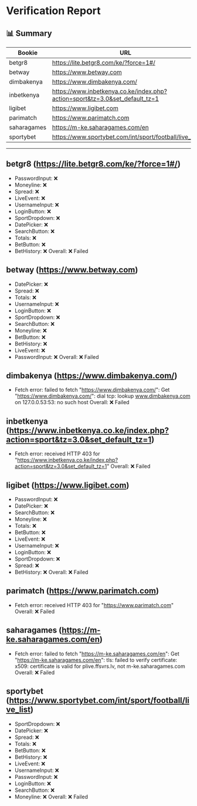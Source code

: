 # Verification Report

## 📊 Summary
| Bookie | URL | Status |
|--------|-----|--------|
| betgr8 | https://lite.betgr8.com/ke/?force=1#/ | ❌ |
| betway | https://www.betway.com | ❌ |
| dimbakenya | https://www.dimbakenya.com/ | ❌ |
| inbetkenya | https://www.inbetkenya.co.ke/index.php?action=sport&tz=3.0&set_default_tz=1 | ❌ |
| ligibet | https://www.ligibet.com | ❌ |
| parimatch | https://www.parimatch.com | ❌ |
| saharagames | https://m-ke.saharagames.com/en | ❌ |
| sportybet | https://www.sportybet.com/int/sport/football/live_list | ❌ |

---

## betgr8 (https://lite.betgr8.com/ke/?force=1#/)
- PasswordInput: ❌
- Moneyline: ❌
- Spread: ❌
- LiveEvent: ❌
- UsernameInput: ❌
- LoginButton: ❌
- SportDropdown: ❌
- DatePicker: ❌
- SearchButton: ❌
- Totals: ❌
- BetButton: ❌
- BetHistory: ❌
Overall: ❌ Failed

## betway (https://www.betway.com)
- DatePicker: ❌
- Spread: ❌
- Totals: ❌
- UsernameInput: ❌
- LoginButton: ❌
- SportDropdown: ❌
- SearchButton: ❌
- Moneyline: ❌
- BetButton: ❌
- BetHistory: ❌
- LiveEvent: ❌
- PasswordInput: ❌
Overall: ❌ Failed

## dimbakenya (https://www.dimbakenya.com/)
- Fetch error: failed to fetch "https://www.dimbakenya.com/": Get "https://www.dimbakenya.com/": dial tcp: lookup www.dimbakenya.com on 127.0.0.53:53: no such host
Overall: ❌ Failed

## inbetkenya (https://www.inbetkenya.co.ke/index.php?action=sport&tz=3.0&set_default_tz=1)
- Fetch error: received HTTP 403 for "https://www.inbetkenya.co.ke/index.php?action=sport&tz=3.0&set_default_tz=1"
Overall: ❌ Failed

## ligibet (https://www.ligibet.com)
- PasswordInput: ❌
- DatePicker: ❌
- SearchButton: ❌
- Moneyline: ❌
- Totals: ❌
- BetButton: ❌
- LiveEvent: ❌
- UsernameInput: ❌
- LoginButton: ❌
- SportDropdown: ❌
- Spread: ❌
- BetHistory: ❌
Overall: ❌ Failed

## parimatch (https://www.parimatch.com)
- Fetch error: received HTTP 403 for "https://www.parimatch.com"
Overall: ❌ Failed

## saharagames (https://m-ke.saharagames.com/en)
- Fetch error: failed to fetch "https://m-ke.saharagames.com/en": Get "https://m-ke.saharagames.com/en": tls: failed to verify certificate: x509: certificate is valid for plive.ffsvrs.lv, not m-ke.saharagames.com
Overall: ❌ Failed

## sportybet (https://www.sportybet.com/int/sport/football/live_list)
- SportDropdown: ❌
- DatePicker: ❌
- Spread: ❌
- Totals: ❌
- BetButton: ❌
- BetHistory: ❌
- LiveEvent: ❌
- UsernameInput: ❌
- PasswordInput: ❌
- LoginButton: ❌
- SearchButton: ❌
- Moneyline: ❌
Overall: ❌ Failed


